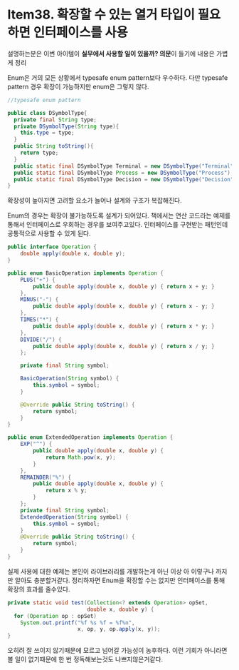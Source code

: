 # Item38. 확장할 수 있는 열거 타입이 필요하면 인터페이스를 사용

설명하는분은 이번 아이템이 **실무에서 사용할 일이 있을까? 의문**이 들기에 내용은 가볍게 정리

Enum은 거의 모든 상황에서 typesafe enum pattern보다 우수하다. 다만 typesafe pattern 경우 확장이 가능하지만 enum은 그렇지 않다.

```java
//typesafe enum pattern

public class DSymbolType{
  private final String type;
  private DSymbolType(String type){
    this.type = type;
  }
  public String toString(){
    return type;
  }
  public static final DSymbolType Terminal = new DSymbolType("Terminal");
  public static final DSymbolType Process = new DSymbolType("Process");
  public static final DSymbolType Decision = new DSymbolType("Decision");
}
```

확장성이 높아지면 고려할 요소가 늘어나 설계와 구조가 복잡해진다. 

Enum의 경우는 확장이 불가능하도록 설계가 되어있다. 책에서는 연산 코드라는 예제를 통해서 인터페이스로 우회하는 경우를 보여주고있다. 인터페이스를 구현받는 패턴인데 공통적으로 사용할 수 있게 된다.

```java
public interface Operation {
    double apply(double x, double y);
}
```

```java
public enum BasicOperation implements Operation {
    PLUS("+") {
        public double apply(double x, double y) { return x + y; }
    },
    MINUS("-") {
        public double apply(double x, double y) { return x - y; }
    },
    TIMES("*") {
        public double apply(double x, double y) { return x * y; }
    },
    DIVIDE("/") {
        public double apply(double x, double y) { return x / y; }
    };

    private final String symbol;

    BasicOperation(String symbol) {
        this.symbol = symbol;
    }

    @Override public String toString() {
        return symbol;
    }
}
```

```java
public enum ExtendedOperation implements Operation {
    EXP("^") {
        public double apply(double x, double y) {
            return Math.pow(x, y);
        }
    },
    REMAINDER("%") {
        public double apply(double x, double y) {
            return x % y;
        }
    };
    private final String symbol;
    ExtendedOperation(String symbol) {
        this.symbol = symbol;
    }
    @Override public String toString() {
        return symbol;
    }
}
```

실제 사용에 대한 예제는 본인이 라이브러리를 개발하는게 아닌 이상 아 이렇구나 까지만 알아도 충분할거같다. 정리하자면 Enum을 확장할 수는 없지만 인터페이스를 통해 확장의 효과를 줄수있다. 

```java
private static void test(Collection<? extends Operation> opSet,
                         double x, double y) {
  for (Operation op : opSet)
    System.out.printf("%f %s %f = %f%n",
                      x, op, y, op.apply(x, y));
}
```

오히려 잘 쓰이지 않기때문에 모르고 넘어갈 가능성이 농후하다. 이런 기회가 아니라면 볼 일이 없기때문에 한 번 정독해보는것도 나쁘지않은거같다.
